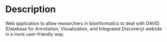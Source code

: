 # Description
Web application to allow researchers in bioinformatics to deal with DAVID (Database for Annotation, Visualization, and Integrated Discovery) website in a more user-friendly way.